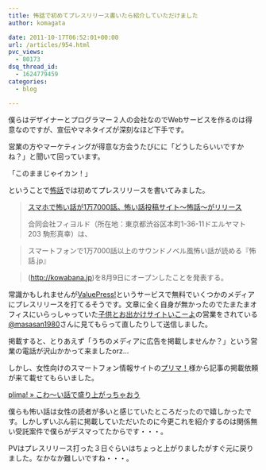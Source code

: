```yaml
---
title: 怖話で初めてプレスリリース書いたら紹介していただけました
author: komagata

date: 2011-10-17T06:52:01+00:00
url: /articles/954.html
pvc_views:
  - 80173
dsq_thread_id:
  - 1624779459
categories:
  - blog

---
```

僕らはデザイナーとプログラマー２人の会社なのでWebサービスを作るのは得意なのですが、宣伝やマネタイズが深刻なほど下手です。

営業の方やマーケティングが得意な方会うたびにに「どうしたらいいですかね？」と聞いて回っています。

「このままじゃイカン！」

ということで[怖話][1]では初めてプレスリリースを書いてみました。

> [スマホで怖い話が1万7000話。怖い話投稿サイト～怖話～がリリース][2]
> 
> 合同会社フィヨルド（所在地：東京都渋谷区本町1-36-11ドエルヤマト203 駒形真幸）は、
  
> スマートフォンで1万7000話以上のサウンドノベル風怖い話が読める『怖話.jp』
  
> (http://kowabana.jp)を8月9日にオープンしたことを発表する。

常識かもしれませんが[ValuePress!][3]というサービスで無料でいくつかのメディアにプレスリリースを打てるそうです。文章に全く自身が無かったのでたまたまオフィスにいらっしゃっていた[子供とお出かけサイトいこーよ][4]の営業をされている[@masasan1980][5]さんに見てもらって直したりして送信しました。

掲載すると、とりあえず「うちのメディアに広告を掲載しませんか？」という営業の電話が沢山かかって来ましたorz&#8230;

しかし、女性向けのスマートフォン情報サイトの[プリマ！][6]様から記事の掲載依頼が来て載せてもらいました。

[plima! » こわ～い話で盛り上がっちゃおう][7]

僕らも怖い話は女性の読者が多いと感じていたところだったので嬉しかったです。しかしずいぶん前に掲載していただいたのに今更これを紹介するのは関係無い受託案件で僕らがデスマってたからです・・・。

PVはプレスリリース打った３日ぐらいはちょっと上がりましたがすぐ元に戻りました。なかなか難しいですね・・・。

 [1]: http://kowabana.jp
 [2]: http://www.value-press.com/pressrelease.php?article_id=83165
 [3]: http://www.value-press.com/
 [4]: http://iko-yo.net/
 [5]: http://twitter.com/masasan1980
 [6]: http://plima.jp/
 [7]: http://plima.jp/archives/17435